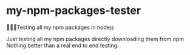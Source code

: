 # my-npm-packages-tester
🚧🔬👷Testing all my npm packages in nodejs

Just testing all my npm packages directly downloading them from npm
Nothing better than a real end to end testing.
 
